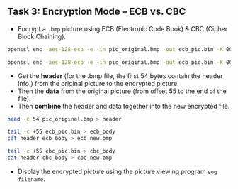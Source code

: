 ## Task 3: Encryption Mode – ECB vs. CBC

- Encrypt a `.bmp` picture using ECB (Electronic Code Book) & CBC (Cipher Block Chaining).
```bash
openssl enc -aes-128-ecb -e -in pic_original.bmp -out ecb_pic.bin -K 00112233445566778899aabbccddeeff

openssl enc -aes-128-ecb -e -in pic_original.bmp -out ecb_pic.bin -K 00112233445566778899aabbccddeeff -iv 0102030405060708
```

- Get the **header** (for the .bmp file, the first 54 bytes contain the header info.) from the original picture to the encrypted picture.
- Then the **data** from the original picture (from offset 55 to the end of the file).
- Then **combine** the header and data together into the new encrypted file.
```bash
head -c 54 pic_original.bmp > header

tail -c +55 ecb_pic.bin > ecb_body
cat header ecb_body > ecb_new.bmp

tail -c +55 cbc_pic.bin > cbc_body
cat header cbc_body > cbc_new.bmp
```

- Display the encrypted picture using the picture viewing program `eog filename`.
